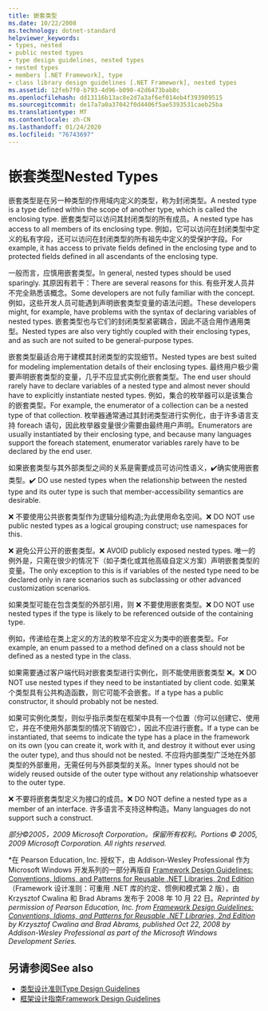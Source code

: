 ```yaml
---
title: 嵌套类型
ms.date: 10/22/2008
ms.technology: dotnet-standard
helpviewer_keywords:
- types, nested
- public nested types
- type design guidelines, nested types
- nested types
- members [.NET Framework], type
- class library design guidelines [.NET Framework], nested types
ms.assetid: 12feb7f0-b793-4d96-b090-42d6473bab8c
ms.openlocfilehash: dd13116b13ac8e2d7a3af6ef014eb4f393909515
ms.sourcegitcommit: de17a7a0a37042f0d4406f5ae5393531caeb25ba
ms.translationtype: MT
ms.contentlocale: zh-CN
ms.lasthandoff: 01/24/2020
ms.locfileid: "76743697"
---
```

# <a name="nested-types"></a><span data-ttu-id="ccce2-102">嵌套类型</span><span class="sxs-lookup"><span data-stu-id="ccce2-102">Nested Types</span></span>
<span data-ttu-id="ccce2-103">嵌套类型是在另一种类型的作用域内定义的类型，称为封闭类型。</span><span class="sxs-lookup"><span data-stu-id="ccce2-103">A nested type is a type defined within the scope of another type, which is called the enclosing type.</span></span> <span data-ttu-id="ccce2-104">嵌套类型可以访问其封闭类型的所有成员。</span><span class="sxs-lookup"><span data-stu-id="ccce2-104">A nested type has access to all members of its enclosing type.</span></span> <span data-ttu-id="ccce2-105">例如，它可以访问在封闭类型中定义的私有字段，还可以访问在封闭类型的所有祖先中定义的受保护字段。</span><span class="sxs-lookup"><span data-stu-id="ccce2-105">For example, it has access to private fields defined in the enclosing type and to protected fields defined in all ascendants of the enclosing type.</span></span>

 <span data-ttu-id="ccce2-106">一般而言，应慎用嵌套类型。</span><span class="sxs-lookup"><span data-stu-id="ccce2-106">In general, nested types should be used sparingly.</span></span> <span data-ttu-id="ccce2-107">其原因有若干：</span><span class="sxs-lookup"><span data-stu-id="ccce2-107">There are several reasons for this.</span></span> <span data-ttu-id="ccce2-108">有些开发人员并不完全熟悉该概念。</span><span class="sxs-lookup"><span data-stu-id="ccce2-108">Some developers are not fully familiar with the concept.</span></span> <span data-ttu-id="ccce2-109">例如，这些开发人员可能遇到声明嵌套类型变量的语法问题。</span><span class="sxs-lookup"><span data-stu-id="ccce2-109">These developers might, for example, have problems with the syntax of declaring variables of nested types.</span></span> <span data-ttu-id="ccce2-110">嵌套类型也与它们的封闭类型紧密耦合，因此不适合用作通用类型。</span><span class="sxs-lookup"><span data-stu-id="ccce2-110">Nested types are also very tightly coupled with their enclosing types, and as such are not suited to be general-purpose types.</span></span>

 <span data-ttu-id="ccce2-111">嵌套类型最适合用于建模其封闭类型的实现细节。</span><span class="sxs-lookup"><span data-stu-id="ccce2-111">Nested types are best suited for modeling implementation details of their enclosing types.</span></span> <span data-ttu-id="ccce2-112">最终用户极少需要声明嵌套类型的变量，几乎不应显式实例化嵌套类型。</span><span class="sxs-lookup"><span data-stu-id="ccce2-112">The end user should rarely have to declare variables of a nested type and almost never should have to explicitly instantiate nested types.</span></span> <span data-ttu-id="ccce2-113">例如，集合的枚举器可以是该集合的嵌套类型。</span><span class="sxs-lookup"><span data-stu-id="ccce2-113">For example, the enumerator of a collection can be a nested type of that collection.</span></span> <span data-ttu-id="ccce2-114">枚举器通常通过其封闭类型进行实例化，由于许多语言支持 foreach 语句，因此枚举器变量很少需要由最终用户声明。</span><span class="sxs-lookup"><span data-stu-id="ccce2-114">Enumerators are usually instantiated by their enclosing type, and because many languages support the foreach statement, enumerator variables rarely have to be declared by the end user.</span></span>

 <span data-ttu-id="ccce2-115">如果嵌套类型与其外部类型之间的关系是需要成员可访问性语义，✔️确实使用嵌套类型。</span><span class="sxs-lookup"><span data-stu-id="ccce2-115">✔️ DO use nested types when the relationship between the nested type and its outer type is such that member-accessibility semantics are desirable.</span></span>

 <span data-ttu-id="ccce2-116">❌ 不要使用公共嵌套类型作为逻辑分组构造;为此使用命名空间。</span><span class="sxs-lookup"><span data-stu-id="ccce2-116">❌ DO NOT use public nested types as a logical grouping construct; use namespaces for this.</span></span>

 <span data-ttu-id="ccce2-117">❌ 避免公开公开的嵌套类型。</span><span class="sxs-lookup"><span data-stu-id="ccce2-117">❌ AVOID publicly exposed nested types.</span></span> <span data-ttu-id="ccce2-118">唯一的例外是，只需在很少的情况下（如子类化或其他高级自定义方案）声明嵌套类型的变量。</span><span class="sxs-lookup"><span data-stu-id="ccce2-118">The only exception to this is if variables of the nested type need to be declared only in rare scenarios such as subclassing or other advanced customization scenarios.</span></span>

 <span data-ttu-id="ccce2-119">如果类型可能在包含类型的外部引用，则 ❌ 不要使用嵌套类型。</span><span class="sxs-lookup"><span data-stu-id="ccce2-119">❌ DO NOT use nested types if the type is likely to be referenced outside of the containing type.</span></span>

 <span data-ttu-id="ccce2-120">例如，传递给在类上定义的方法的枚举不应定义为类中的嵌套类型。</span><span class="sxs-lookup"><span data-stu-id="ccce2-120">For example, an enum passed to a method defined on a class should not be defined as a nested type in the class.</span></span>

 <span data-ttu-id="ccce2-121">如果需要通过客户端代码对嵌套类型进行实例化，则不能使用嵌套类型 ❌。</span><span class="sxs-lookup"><span data-stu-id="ccce2-121">❌ DO NOT use nested types if they need to be instantiated by client code.</span></span>  <span data-ttu-id="ccce2-122">如果某个类型具有公共构造函数，则它可能不会嵌套。</span><span class="sxs-lookup"><span data-stu-id="ccce2-122">If a type has a public constructor, it should probably not be nested.</span></span>

 <span data-ttu-id="ccce2-123">如果可实例化类型，则似乎指示类型在框架中具有一个位置（你可以创建它、使用它，并在不使用外部类型的情况下销毁它），因此不应进行嵌套。</span><span class="sxs-lookup"><span data-stu-id="ccce2-123">If a type can be instantiated, that seems to indicate the type has a place in the framework on its own (you can create it, work with it, and destroy it without ever using the outer type), and thus should not be nested.</span></span> <span data-ttu-id="ccce2-124">不应将内部类型广泛地在外部类型的外部重用，无需任何与外部类型的关系。</span><span class="sxs-lookup"><span data-stu-id="ccce2-124">Inner types should not be widely reused outside of the outer type without any relationship whatsoever to the outer type.</span></span>

 <span data-ttu-id="ccce2-125">❌ 不要将嵌套类型定义为接口的成员。</span><span class="sxs-lookup"><span data-stu-id="ccce2-125">❌ DO NOT define a nested type as a member of an interface.</span></span> <span data-ttu-id="ccce2-126">许多语言不支持这种构造。</span><span class="sxs-lookup"><span data-stu-id="ccce2-126">Many languages do not support such a construct.</span></span>

 <span data-ttu-id="ccce2-127">*部分©2005，2009 Microsoft Corporation。保留所有权利。*</span><span class="sxs-lookup"><span data-stu-id="ccce2-127">*Portions © 2005, 2009 Microsoft Corporation. All rights reserved.*</span></span>

 <span data-ttu-id="ccce2-128">\*在 Pearson Education, Inc. 授权下，由 Addison-Wesley Professional 作为 Microsoft Windows 开发系列的一部分再版自 [Framework Design Guidelines: Conventions, Idioms, and Patterns for Reusable .NET Libraries, 2nd Edition](https://www.informit.com/store/framework-design-guidelines-conventions-idioms-and-9780321545619)（Framework 设计准则：可重用 .NET 库的约定、惯例和模式第 2 版），由 Krzysztof Cwalina 和 Brad Abrams 发布于 2008 年 10 月 22 日。</span><span class="sxs-lookup"><span data-stu-id="ccce2-128">*Reprinted by permission of Pearson Education, Inc. from [Framework Design Guidelines: Conventions, Idioms, and Patterns for Reusable .NET Libraries, 2nd Edition](https://www.informit.com/store/framework-design-guidelines-conventions-idioms-and-9780321545619) by Krzysztof Cwalina and Brad Abrams, published Oct 22, 2008 by Addison-Wesley Professional as part of the Microsoft Windows Development Series.*</span></span>

## <a name="see-also"></a><span data-ttu-id="ccce2-129">另请参阅</span><span class="sxs-lookup"><span data-stu-id="ccce2-129">See also</span></span>

- [<span data-ttu-id="ccce2-130">类型设计准则</span><span class="sxs-lookup"><span data-stu-id="ccce2-130">Type Design Guidelines</span></span>](../../../docs/standard/design-guidelines/type.md)
- [<span data-ttu-id="ccce2-131">框架设计指南</span><span class="sxs-lookup"><span data-stu-id="ccce2-131">Framework Design Guidelines</span></span>](../../../docs/standard/design-guidelines/index.md)
